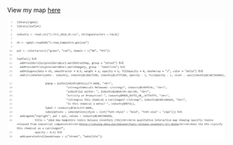 View my map [here](https://erinhard.github.io/Leaflet-Webmapping/)

![code](https://github.com/erinhard/Leaflet-Webmapping/blob/master/code.JPG)


